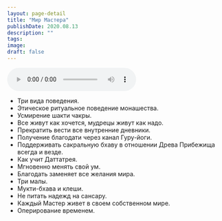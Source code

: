 ```yaml
---
layout: page-detail
title: "Мир Мастера"
publishDate: 2020.08.13
description: ""
tags:
image:
draft: false
---
```


<audio title="2020.08.13 - Мир Мастера.mp3" src="https://filer-api.advayta.org/v1.0/public/files/74356" controls=""></audio>

* Три вида поведения.
* Этическое ритуальное поведение монашества.
* Усмирение шакти чакры.
* Все живут как хочется, мудрецы живут как надо.
* Прекратить вести все внутренние дневники.
* Получение благодати через канал Гуру-йоги.
* Поддерживать сакральную бхаву в отношении Древа Прибежища всегда и везде.
* Как учит Даттатрея.
* Мгновенно менять свой ум.
* Благодать заменяет все желания мира.
* Три малы.
* Мукти-бхава и клеши.
* Не питать надежд на сансару.
* Каждый Мастер живет в своем собственном мире.
* Оперирование временем.

  
